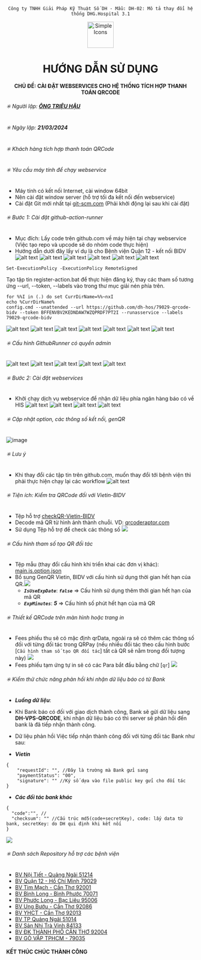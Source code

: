 <div align="center">

`Công ty TNHH Giải Pháp Kỹ Thuật Số DH - Mẫu: DH-02: Mô tả thay đổi hệ thống DHG.Hospital 3.1`

</div>

<div align="center">
  <img src="https://raw.githubusercontent.com/dh-hos/dhg.hospitalprinter/main/Deploy_Tools/Logo.ico" alt="Simple Icons" width=70>
  <h1>HƯỚNG DẪN SỬ DỤNG</h1>  
</div>
<div align="center">

#### CHỦ ĐỀ: CÀI ĐẶT WEBSERVICES CHO HỆ THỐNG TÍCH HỢP THANH TOÁN QRCODE

</div>

###### :eight_spoked_asterisk: Người lập: [**ÔNG TRIỆU HẬU**](https://github.com/ongtrieuhau)

###### :eight_spoked_asterisk: Ngày lập: **21/03/2024**

###### :eight_spoked_asterisk: Khách hàng tích hợp thanh toán QRCode

###### :eight_spoked_asterisk: Yêu cầu máy tính để chạy webservice

- Máy tính có kết nối Internet, cài window 64bit
- Nên cài đặt window server (hỗ trợ tối đa kết nối đến webservice)
- Cài đặt Git mới nhất tại [git-scm.com](https://git-scm.com/downloads) (Phải khởi động lại sau khi cài đặt)

###### :eight_spoked_asterisk: Bước 1: Cài đặt github-action-runner

- Mục đích: Lấy code trên github.com về máy hiện tại chạy webservice (Việc tạo repo và upcode sẽ do nhóm code thực hiện)
- Hướng dẫn dưới đây lấy ví dụ là cho Bệnh viện Quận 12 - kết nối BIDV
  ![alt text](File-ho-tro/QRCode/action-runner/b1-chon-repo.png)
  ![alt text](File-ho-tro/QRCode/action-runner/b2-actions.png)
  ![alt text](File-ho-tro/QRCode/action-runner/b3-new-runner.png)
  ![alt text](File-ho-tro/QRCode/action-runner/b4-download-token.png)
  ![alt text](File-ho-tro/QRCode/action-runner/b5-giai-nen.png)
  ![alt text](File-ho-tro/QRCode/action-runner/b6-phan-quyen-script.png)

`Set-ExecutionPolicy -ExecutionPolicy RemoteSigned`

Tạo tập tin register-action.bat để thực hiện đăng ký, thay các tham số tương ứng
--url, --token, --labels vào trong thư mục giải nén phía trên.

```
for %%I in (.) do set CurrDirName=%%~nxI
echo %CurrDirName%
config.cmd --unattended --url https://github.com/dh-hos/79029-qrcode-bidv --token BFFENVBV2KEDNDAW7WZQPRDF7PT2I --runasservice --labels 79029-qrcode-bidv
```

![alt text](File-ho-tro/QRCode/action-runner/b7-chay-register.png)
![alt text](File-ho-tro/QRCode/action-runner/b8-dang-ky-thanh-cong.png)
![alt text](File-ho-tro/QRCode/action-runner/b9-tao-action.png)
![alt text](File-ho-tro/QRCode/action-runner/b10-copy-noi-dung.png)
![alt text](File-ho-tro/QRCode/action-runner/b11-them-yml.png)
![alt text](File-ho-tro/QRCode/action-runner/b13-run-action.png)
![alt text](File-ho-tro/QRCode/action-runner/b14-chay-thanh-cong.png)

###### :eight_spoked_asterisk: Cấu hình GithubRunner có quyền admin

![alt text](https://i.imgur.com/75zRpOE.png)
![alt text](https://i.imgur.com/YtlrddT.png)
![alt text](https://i.imgur.com/XHIkIRW.png)
![alt text](https://i.imgur.com/Yl3akQJ.png)
![alt text](https://i.imgur.com/ulNtHUU.png)

###### :eight_spoked_asterisk: Bước 2: Cài đặt webservices

- Khởi chạy dịch vụ webservice để nhận dữ liệu phía ngân hàng báo có về HIS
  ![alt text](File-ho-tro/QRCode/webservices/b0-cau-hinh-firewall.png)
  ![alt text](File-ho-tro/QRCode/webservices/b1-cai-webservice.png)
  ![alt text](File-ho-tro/QRCode/webservices/b2-start.png)
  ![alt text](File-ho-tro/QRCode/webservices/b3-cau-hinh-csdl.png)

###### :eight_spoked_asterisk: Cập nhật option, các thông số kết nối, genQR

![image](https://i.imgur.com/C7VD9jG.png)

###### :eight_spoked_asterisk: Lưu ý

- Khi thay đổi các tập tin trên github.com, muốn thay đổi tới bệnh viện thì phải thực hiện chạy lại các workflow
  ![alt text](File-ho-tro/QRCode/action-runner/b13-run-action.png)

###### :eight_spoked_asterisk: Tiện ích: Kiểm tra QRCode đối với Vietin-BIDV

- Tệp hỗ trợ [checkQR-Vietin-BIDV](File-ho-tro/QRCode/checkQR-Vietin-BIDV.xlsm)
- Decode mã QR từ hình ảnh thành chuỗi. VD: [qrcoderaptor.com](https://qrcoderaptor.com/)
- Sử dụng Tệp hỗ trợ để check các thông số ![](https://i.imgur.com/XLbrr5L.png)

###### :eight_spoked_asterisk: Cấu hình tham số tạo QR đối tác

- Tệp mẫu (thay đổi cấu hình khi triển khai các đơn vị khác): [main.js.option.json](File-ho-tro/QRCode/qrListener.js.option.json)
- Bổ sung GenQR Vietin, BIDV với cấu hình sử dụng thời gian hết hạn của QR.![](https://i.imgur.com/xjuJOL8.png)
  - **_`IsUseExpDate`_**: **_`false`_** => Cấu hình sử dụng thêm thời gian hết hạn của mã QR
  - **_`ExpMinutes`_**: **_5_** => Cấu hình số phút hết hạn của mã QR

###### :eight_spoked_asterisk: Thiết kế QRCode trên màn hình hoặc trang in

- Fees phiếu thu sẽ có mặc định qrData, ngoài ra sẽ có thêm các thông số đối với từng đối tác trong QRPay (nếu nhiều đối tác theo cấu hình bước [`Cấu hình tham số tạo QR đối tác`] tất cả QR sẽ nằm trong đối tượng này) ![](https://i.imgur.com/CXGD7Sp.png)
- Fees phiếu tạm ứng tự in sẽ có các Para bắt đầu bằng chữ [`qr`] ![](https://i.imgur.com/CXGD7Sp.png)

###### :eight_spoked_asterisk: Kiểm thử chức năng phản hồi khi nhận dữ liệu báo có từ Bank

- **_Luồng dữ liệu_**:
- Khi Bank báo có đối với giao dịch thành công, Bank sẽ gửi dữ liệu sang **DH-VPS-QRCODE**, khi nhận dữ liệu báo có thì server sẽ phản hồi đến bank là đã tiếp nhận thành công.
- Dữ liệu phản hồi Việc tiếp nhận thành công đối với từng đối tác Bank như sau:

- **_Vietin_**

```
{
    "requestId": "", //Đây là trường mà Bank gửi sang
    "paymentStatus": "00",
    "signature": "" //Ký số dựa vào file public key gửi cho đối tác
}
```

- **_Các đối tác bank khác_**

```
{
  "code":"", //
  "checksum": "" //Cấu trúc md5(code+secretKey), code: lấy data từ bank, secretKey: do DH qui định khi kết nối
}
```

![](https://i.imgur.com/JC2KEm4.png)

###### :eight_spoked_asterisk: Danh sách Repository hỗ trợ các bệnh viện

- [BV Nội Tiết - Quảng Ngãi 51214](https://github.com/dh-hos/51214-qrcode-vietin)
- [BV Quận 12 - Hồ Chí Minh 79029](https://github.com/dh-hos/79029-qrcode-bidv)
- [BV Tim Mạch - Cần Thơ 92001](https://github.com/dh-hos/92001-qrcode-vietin)
- [BV Bình Long - Bình Phước 70071](https://github.com/dh-hos/70071-qrcode-agribank)
- [BV Phước Long - Bạc Liêu 95006](https://github.com/dh-hos/95006-qrcode-vietin)
- [BV Ung Bướu - Cần Thơ 92086](https://github.com/dh-hos/92086-qrcode-sacombank)
- [BV YHCT - Cần Thơ 92013](https://github.com/dh-hos/92013-qrcode-hdbank)
- [BV TP Quảng Ngãi 51014](https://github.com/dh-hos/51014-qrcode-vietin)
- [BV Sản Nhi Trà Vinh 84133](https://github.com/dh-hos/84133-qrcode-vietin)
- [BV ĐK THÀNH PHỐ CẦN THƠ 92004](https://github.com/dh-hos/92004-qrcode-vietin)
- [BV GÒ VẤP TPHCM - 79035](https://github.com/dh-hos/79035-qrcode)

#### KẾT THÚC CHÚC THÀNH CÔNG
